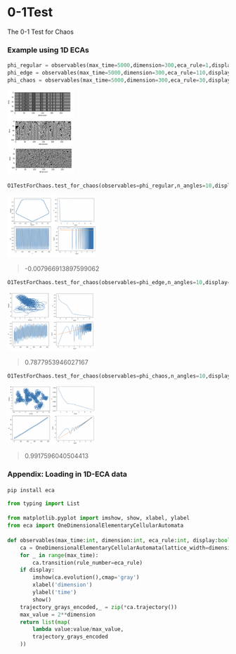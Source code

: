 # 0-1Test
The 0-1 Test for Chaos

### Example using 1D ECAs
```python
phi_regular = observables(max_time=5000,dimension=300,eca_rule=1,display=True)
phi_edge = observables(max_time=5000,dimension=300,eca_rule=110,display=True)
phi_chaos = observables(max_time=5000,dimension=300,eca_rule=30,display=True)
```
<img src="https://github.com/mohammedterryjack/0-1Test/blob/ea60778ba171a6e989d0cc9b3bd9eea0e603e24b/images/trajectories.png" width=30% height=30%>

```python
O1TestForChaos.test_for_chaos(observables=phi_regular,n_angles=10,display=True)
```

<img src="https://github.com/mohammedterryjack/0-1Test/blob/73b1190cb6cbe57e066155129b201e23c20251bf/images/regular.png" width=40% height=40%>

> -0.007966913897599062

```python
O1TestForChaos.test_for_chaos(observables=phi_edge,n_angles=10,display=True)
```

<img src="https://github.com/mohammedterryjack/0-1Test/blob/ec9fd4e51731063f6fe5372e6d8feb44110512f5/images/edge.png" width=40% height=40%>

> 0.7877953946027167

```python
O1TestForChaos.test_for_chaos(observables=phi_chaos,n_angles=10,display=True)
```

<img src="https://github.com/mohammedterryjack/0-1Test/blob/ec9fd4e51731063f6fe5372e6d8feb44110512f5/images/chaos.png" width=40% height=40%>

> 0.9917596040504413

### Appendix: Loading in 1D-ECA data
```pip install eca```

```python
from typing import List

from matplotlib.pyplot import imshow, show, xlabel, ylabel 
from eca import OneDimensionalElementaryCellularAutomata

def observables(max_time:int, dimension:int, eca_rule:int, display:bool=False) -> List[float]:
    ca = OneDimensionalElementaryCellularAutomata(lattice_width=dimension)
    for _ in range(max_time):
        ca.transition(rule_number=eca_rule)
    if display:
        imshow(ca.evolution(),cmap='gray')
        xlabel('dimension')
        ylabel('time')
        show()
    trajectory_grays_encoded,_ = zip(*ca.trajectory())
    max_value = 2**dimension
    return list(map(
        lambda value:value/max_value,
        trajectory_grays_encoded
    ))
```
